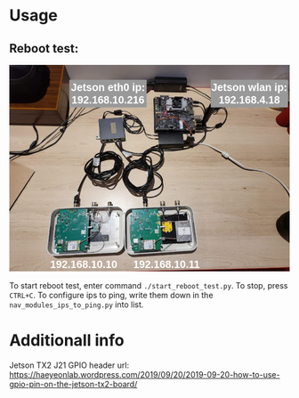 # Usage
## Reboot test:
![Reboot setup](reboot_setup.png "Reboot setup")

To start reboot test, enter command `./start_reboot_test.py`. To stop, press `CTRL+C`.
To configure ips to ping, write them down in the `nav_modules_ips_to_ping.py` into list.
# Additionall info
Jetson TX2 J21 GPIO header url: https://haeyeonlab.wordpress.com/2019/09/20/2019-09-20-how-to-use-gpio-pin-on-the-jetson-tx2-board/

